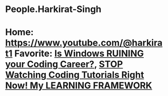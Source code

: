 # People.Harkirat-Singh
# Home: https://www.youtube.com/@harkirat1 Favorite: [Is Windows RUINING your Coding Career?](https://youtu.be/ZJNDRWZ8L1U), [STOP Watching Coding Tutorials Right Now! My LEARNING FRAMEWORK](https://youtu.be/8L5kVBays24)
